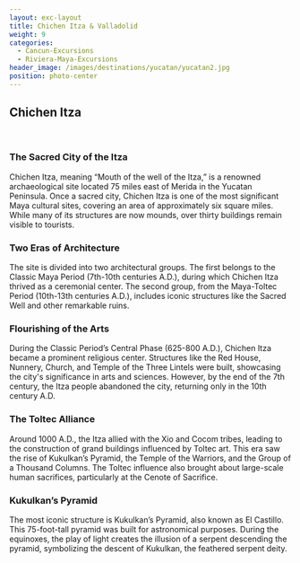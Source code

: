 ```yaml
---
layout: exc-layout
title: Chichen Itza & Valladolid
weight: 9
categories:
  - Cancun-Excursions
  - Riviera-Maya-Excursions
header_image: /images/destinations/yucatan/yucatan2.jpg
position: photo-center
---
```

## Chichen Itza  
&nbsp;  

### The Sacred City of the Itza

Chichen Itza, meaning “Mouth of the well of the Itza,” is a renowned archaeological site located 75 miles east of Merida in the Yucatan Peninsula. Once a sacred city, Chichen Itza is one of the most significant Maya cultural sites, covering an area of approximately six square miles. While many of its structures are now mounds, over thirty buildings remain visible to tourists.

### Two Eras of Architecture

The site is divided into two architectural groups. The first belongs to the Classic Maya Period (7th-10th centuries A.D.), during which Chichen Itza thrived as a ceremonial center. The second group, from the Maya-Toltec Period (10th-13th centuries A.D.), includes iconic structures like the Sacred Well and other remarkable ruins.

### Flourishing of the Arts

During the Classic Period’s Central Phase (625-800 A.D.), Chichen Itza became a prominent religious center. Structures like the Red House, Nunnery, Church, and Temple of the Three Lintels were built, showcasing the city's significance in arts and sciences. However, by the end of the 7th century, the Itza people abandoned the city, returning only in the 10th century A.D.

### The Toltec Alliance

Around 1000 A.D., the Itza allied with the Xio and Cocom tribes, leading to the construction of grand buildings influenced by Toltec art. This era saw the rise of Kukulkan’s Pyramid, the Temple of the Warriors, and the Group of a Thousand Columns. The Toltec influence also brought about large-scale human sacrifices, particularly at the Cenote of Sacrifice.

### Kukulkan’s Pyramid

The most iconic structure is Kukulkan’s Pyramid, also known as El Castillo. This 75-foot-tall pyramid was built for astronomical purposes. During the equinoxes, the play of light creates the illusion of a serpent descending the pyramid, symbolizing the descent of Kukulkan, the feathered serpent deity.

